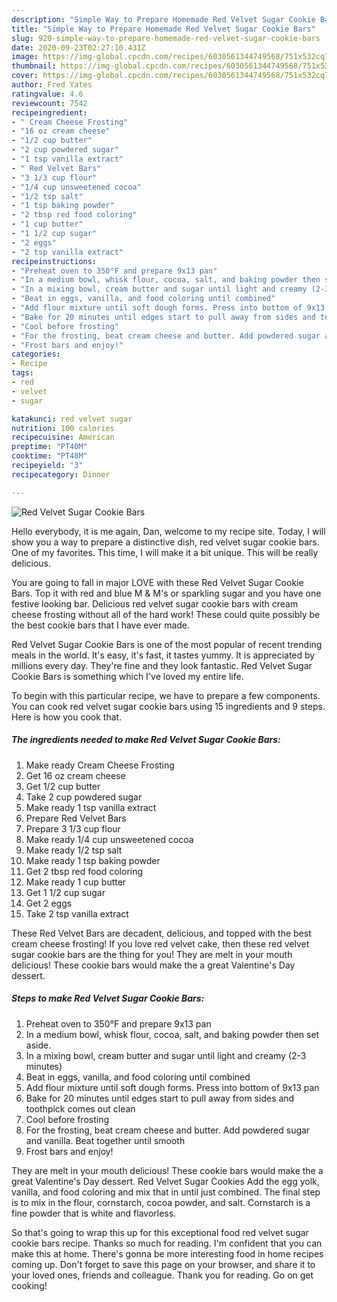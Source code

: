 ```yaml
---
description: "Simple Way to Prepare Homemade Red Velvet Sugar Cookie Bars"
title: "Simple Way to Prepare Homemade Red Velvet Sugar Cookie Bars"
slug: 920-simple-way-to-prepare-homemade-red-velvet-sugar-cookie-bars
date: 2020-09-23T02:27:10.431Z
image: https://img-global.cpcdn.com/recipes/6030561344749568/751x532cq70/red-velvet-sugar-cookie-bars-recipe-main-photo.jpg
thumbnail: https://img-global.cpcdn.com/recipes/6030561344749568/751x532cq70/red-velvet-sugar-cookie-bars-recipe-main-photo.jpg
cover: https://img-global.cpcdn.com/recipes/6030561344749568/751x532cq70/red-velvet-sugar-cookie-bars-recipe-main-photo.jpg
author: Fred Yates
ratingvalue: 4.6
reviewcount: 7542
recipeingredient:
- " Cream Cheese Frosting"
- "16 oz cream cheese"
- "1/2 cup butter"
- "2 cup powdered sugar"
- "1 tsp vanilla extract"
- " Red Velvet Bars"
- "3 1/3 cup flour"
- "1/4 cup unsweetened cocoa"
- "1/2 tsp salt"
- "1 tsp baking powder"
- "2 tbsp red food coloring"
- "1 cup butter"
- "1 1/2 cup sugar"
- "2 eggs"
- "2 tsp vanilla extract"
recipeinstructions:
- "Preheat oven to 350°F and prepare 9x13 pan"
- "In a medium bowl, whisk flour, cocoa, salt, and baking powder then set aside."
- "In a mixing bowl, cream butter and sugar until light and creamy (2-3 minutes)"
- "Beat in eggs, vanilla, and food coloring until combined"
- "Add flour mixture until soft dough forms. Press into bottom of 9x13 pan"
- "Bake for 20 minutes until edges start to pull away from sides and toothpick comes out clean"
- "Cool before frosting"
- "For the frosting, beat cream cheese and butter. Add powdered sugar and vanilla. Beat together until smooth"
- "Frost bars and enjoy!"
categories:
- Recipe
tags:
- red
- velvet
- sugar

katakunci: red velvet sugar 
nutrition: 100 calories
recipecuisine: American
preptime: "PT40M"
cooktime: "PT48M"
recipeyield: "3"
recipecategory: Dinner

---
```



![Red Velvet Sugar Cookie Bars](https://img-global.cpcdn.com/recipes/6030561344749568/751x532cq70/red-velvet-sugar-cookie-bars-recipe-main-photo.jpg)

Hello everybody, it is me again, Dan, welcome to my recipe site. Today, I will show you a way to prepare a distinctive dish, red velvet sugar cookie bars. One of my favorites. This time, I will make it a bit unique. This will be really delicious.

You are going to fall in major LOVE with these Red Velvet Sugar Cookie Bars. Top it with red and blue M &amp; M&#39;s or sparkling sugar and you have one festive looking bar. Delicious red velvet sugar cookie bars with cream cheese frosting without all of the hard work! These could quite possibly be the best cookie bars that I have ever made.

Red Velvet Sugar Cookie Bars is one of the most popular of recent trending meals in the world. It's easy, it's fast, it tastes yummy. It is appreciated by millions every day. They're fine and they look fantastic. Red Velvet Sugar Cookie Bars is something which I've loved my entire life.


To begin with this particular recipe, we have to prepare a few components. You can cook red velvet sugar cookie bars using 15 ingredients and 9 steps. Here is how you cook that.

<!--inarticleads1-->

##### The ingredients needed to make Red Velvet Sugar Cookie Bars:

1. Make ready  Cream Cheese Frosting
1. Get 16 oz cream cheese
1. Get 1/2 cup butter
1. Take 2 cup powdered sugar
1. Make ready 1 tsp vanilla extract
1. Prepare  Red Velvet Bars
1. Prepare 3 1/3 cup flour
1. Make ready 1/4 cup unsweetened cocoa
1. Make ready 1/2 tsp salt
1. Make ready 1 tsp baking powder
1. Get 2 tbsp red food coloring
1. Make ready 1 cup butter
1. Get 1 1/2 cup sugar
1. Get 2 eggs
1. Take 2 tsp vanilla extract


These Red Velvet Bars are decadent, delicious, and topped with the best cream cheese frosting! If you love red velvet cake, then these red velvet sugar cookie bars are the thing for you! They are melt in your mouth delicious! These cookie bars would make the a great Valentine&#39;s Day dessert. 

<!--inarticleads2-->

##### Steps to make Red Velvet Sugar Cookie Bars:

1. Preheat oven to 350°F and prepare 9x13 pan
1. In a medium bowl, whisk flour, cocoa, salt, and baking powder then set aside.
1. In a mixing bowl, cream butter and sugar until light and creamy (2-3 minutes)
1. Beat in eggs, vanilla, and food coloring until combined
1. Add flour mixture until soft dough forms. Press into bottom of 9x13 pan
1. Bake for 20 minutes until edges start to pull away from sides and toothpick comes out clean
1. Cool before frosting
1. For the frosting, beat cream cheese and butter. Add powdered sugar and vanilla. Beat together until smooth
1. Frost bars and enjoy!


They are melt in your mouth delicious! These cookie bars would make the a great Valentine&#39;s Day dessert. Red Velvet Sugar Cookies Add the egg yolk, vanilla, and food coloring and mix that in until just combined. The final step is to mix in the flour, cornstarch, cocoa powder, and salt. Cornstarch is a fine powder that is white and flavorless. 

So that's going to wrap this up for this exceptional food red velvet sugar cookie bars recipe. Thanks so much for reading. I'm confident that you can make this at home. There's gonna be more interesting food in home recipes coming up. Don't forget to save this page on your browser, and share it to your loved ones, friends and colleague. Thank you for reading. Go on get cooking!
